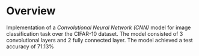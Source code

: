 # Overview
Implementation of a *Convolutional Neural Network (CNN)* model for image classification task over the CIFAR-10 dataset. 
The model consisted of 3 convolutional layers and 2 fully connected layer. The model achieved a test accuracy of 71.13%

